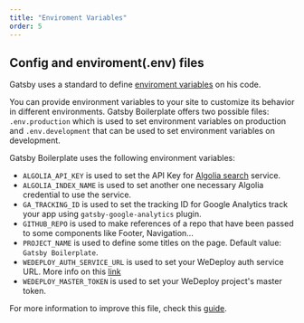 ```yaml
---
title: "Enviroment Variables"
order: 5
---
```


## Config and enviroment(.env) files
Gatsby uses a standard to define [enviroment variables](https://en.wikipedia.org/wiki/Environment_variable) on his code.

You can provide environment variables to your site to customize its behavior in different environments. Gatsby Boilerplate offers two possible files: `.env.production` which is used to set environment variables on production and `.env.development` that can be used to set environment variables on development.

Gatsby Boilerplate uses the following environment variables:

- `ALGOLIA_API_KEY` is used to set the API Key for [Algolia search](https://www.algolia.com/doc/guides/security/api-keys/) service.
- `ALGOLIA_INDEX_NAME` is used to set another one necessary Algolia credential to use the service.
- `GA_TRACKING_ID` is used to set the tracking ID for Google Analytics track your app using `gatsby-google-analytics` plugin.
- `GITHUB_REPO` is used to make references of a repo that have been passed to some components like Footer, Navigation...
- `PROJECT_NAME` is used to define some titles on the page. Default value: `Gatsby Boilerplate`.
- `WEDEPLOY_AUTH_SERVICE_URL` is used to set your WeDeploy auth service URL. More info on this [link](https://wedeploy.com/tutorials/auth-web/get-started/)
- `WEDEPLOY_MASTER_TOKEN` is used to set your WeDeploy project's master token.

For more information to improve this file, check this [guide](https://www.gatsbyjs.org/docs/environment-variables/).